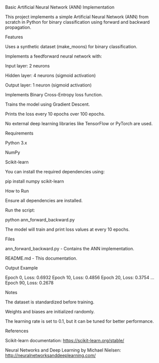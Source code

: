 Basic Artificial Neural Network (ANN) Implementation

This project implements a simple Artificial Neural Network (ANN) from scratch in Python for binary classification using forward and backward propagation.

Features

Uses a synthetic dataset (make_moons) for binary classification.

Implements a feedforward neural network with:

Input layer: 2 neurons

Hidden layer: 4 neurons (sigmoid activation)

Output layer: 1 neuron (sigmoid activation)

Implements Binary Cross-Entropy loss function.

Trains the model using Gradient Descent.

Prints the loss every 10 epochs over 100 epochs.

No external deep learning libraries like TensorFlow or PyTorch are used.

Requirements

Python 3.x

NumPy

Scikit-learn

You can install the required dependencies using:

pip install numpy scikit-learn

How to Run

Ensure all dependencies are installed.

Run the script:

python ann_forward_backward.py

The model will train and print loss values at every 10 epochs.

Files

ann_forward_backward.py - Contains the ANN implementation.

README.md - This documentation.

Output Example

Epoch 0, Loss: 0.6932
Epoch 10, Loss: 0.4856
Epoch 20, Loss: 0.3754
...
Epoch 90, Loss: 0.2678

Notes

The dataset is standardized before training.

Weights and biases are initialized randomly.

The learning rate is set to 0.1, but it can be tuned for better performance.

References

Scikit-learn documentation: https://scikit-learn.org/stable/

Neural Networks and Deep Learning by Michael Nielsen: http://neuralnetworksanddeeplearning.com/


